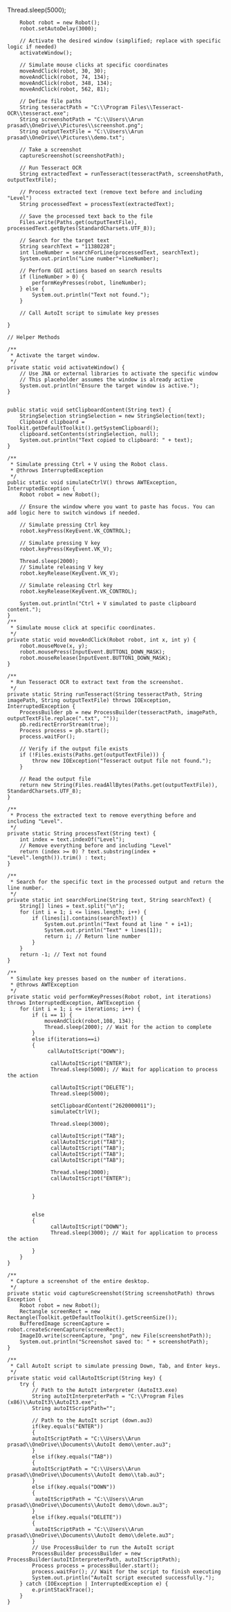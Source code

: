  Thread.sleep(5000);

        Robot robot = new Robot();
        robot.setAutoDelay(3000);

        // Activate the desired window (simplified; replace with specific logic if needed)
        activateWindow();

        // Simulate mouse clicks at specific coordinates
        moveAndClick(robot, 30, 30);
        moveAndClick(robot, 74, 134);
        moveAndClick(robot, 348, 134);
        moveAndClick(robot, 562, 81);

        // Define file paths
        String tesseractPath = "C:\\Program Files\\Tesseract-OCR\\tesseract.exe";
        String screenshotPath = "C:\\Users\\Arun prasad\\OneDrive\\Pictures\\screenshot.png";
        String outputTextFile = "C:\\Users\\Arun prasad\\OneDrive\\Pictures\\demo.txt";

        // Take a screenshot
        captureScreenshot(screenshotPath);

        // Run Tesseract OCR
        String extractedText = runTesseract(tesseractPath, screenshotPath, outputTextFile);

        // Process extracted text (remove text before and including "Level")
        String processedText = processText(extractedText);

        // Save the processed text back to the file
        Files.write(Paths.get(outputTextFile), processedText.getBytes(StandardCharsets.UTF_8));

        // Search for the target text
        String searchText = "11380228";
        int lineNumber = searchForLine(processedText, searchText);
        System.out.println("Line number"+lineNumber);
        
        // Perform GUI actions based on search results
        if (lineNumber > 0) {
            performKeyPresses(robot, lineNumber);
        } else {
            System.out.println("Text not found.");
        }

        // Call AutoIt script to simulate key presses
      
    }

    // Helper Methods

    /**
     * Activate the target window.
     */
    private static void activateWindow() {
        // Use JNA or external libraries to activate the specific window
        // This placeholder assumes the window is already active
        System.out.println("Ensure the target window is active.");
    }
    
    
    public static void setClipboardContent(String text) {
        StringSelection stringSelection = new StringSelection(text);
        Clipboard clipboard = Toolkit.getDefaultToolkit().getSystemClipboard();
        clipboard.setContents(stringSelection, null);
        System.out.println("Text copied to clipboard: " + text);
    }

    /**
     * Simulate pressing Ctrl + V using the Robot class.
     * @throws InterruptedException 
     */
    public static void simulateCtrlV() throws AWTException, InterruptedException {
        Robot robot = new Robot();

        // Ensure the window where you want to paste has focus. You can add logic here to switch windows if needed.

        // Simulate pressing Ctrl key
        robot.keyPress(KeyEvent.VK_CONTROL);

        // Simulate pressing V key
        robot.keyPress(KeyEvent.VK_V);

        Thread.sleep(2000);
        // Simulate releasing V key
        robot.keyRelease(KeyEvent.VK_V);

        // Simulate releasing Ctrl key
        robot.keyRelease(KeyEvent.VK_CONTROL);

        System.out.println("Ctrl + V simulated to paste clipboard content.");
    }
    /**
     * Simulate mouse click at specific coordinates.
     */
    private static void moveAndClick(Robot robot, int x, int y) {
        robot.mouseMove(x, y);
        robot.mousePress(InputEvent.BUTTON1_DOWN_MASK);
        robot.mouseRelease(InputEvent.BUTTON1_DOWN_MASK);
    }

    /**
     * Run Tesseract OCR to extract text from the screenshot.
     */
    private static String runTesseract(String tesseractPath, String imagePath, String outputTextFile) throws IOException, InterruptedException {
        ProcessBuilder pb = new ProcessBuilder(tesseractPath, imagePath, outputTextFile.replace(".txt", ""));
        pb.redirectErrorStream(true);
        Process process = pb.start();
        process.waitFor();

        // Verify if the output file exists
        if (!Files.exists(Paths.get(outputTextFile))) {
            throw new IOException("Tesseract output file not found.");
        }

        // Read the output file
        return new String(Files.readAllBytes(Paths.get(outputTextFile)), StandardCharsets.UTF_8);
    }

    /**
     * Process the extracted text to remove everything before and including "Level".
     */
    private static String processText(String text) {
        int index = text.indexOf("Level");
        // Remove everything before and including "Level"
        return (index >= 0) ? text.substring(index + "Level".length()).trim() : text;
    }

    /**
     * Search for the specific text in the processed output and return the line number.
     */
    private static int searchForLine(String text, String searchText) {
        String[] lines = text.split("\n");
        for (int i = 1; i <= lines.length; i++) {
            if (lines[i].contains(searchText)) {
                System.out.println("Text found at line " + i+1);
                System.out.println("Text" + lines[1]);
                return i; // Return line number
            }
        }
        return -1; // Text not found
    }

    /**
     * Simulate key presses based on the number of iterations.
     * @throws AWTException 
     */
    private static void performKeyPresses(Robot robot, int iterations) throws InterruptedException, AWTException {
        for (int i = 1; i <= iterations; i++) {
            if (i == 1) {
            	moveAndClick(robot,108, 134);
                Thread.sleep(2000); // Wait for the action to complete
            }
            else if(iterations==i)
            {
          	     callAutoItScript("DOWN");

            	  callAutoItScript("ENTER");
                  Thread.sleep(5000); // Wait for application to process the action

                  callAutoItScript("DELETE");
                  Thread.sleep(5000);
                  
                  setClipboardContent("2620000011");
                  simulateCtrlV();
                  
                  Thread.sleep(3000);

                  callAutoItScript("TAB");
                  callAutoItScript("TAB");
                  callAutoItScript("TAB");
                  callAutoItScript("TAB");
                  callAutoItScript("TAB");
                  
                  Thread.sleep(3000);
            	  callAutoItScript("ENTER");


            }
        
            
            else
            {
            	  callAutoItScript("DOWN");
                  Thread.sleep(3000); // Wait for application to process the action

            }
        }
    }

    /**
     * Capture a screenshot of the entire desktop.
     */
    private static void captureScreenshot(String screenshotPath) throws Exception {
        Robot robot = new Robot();
        Rectangle screenRect = new Rectangle(Toolkit.getDefaultToolkit().getScreenSize());
        BufferedImage screenCapture = robot.createScreenCapture(screenRect);
        ImageIO.write(screenCapture, "png", new File(screenshotPath));
        System.out.println("Screenshot saved to: " + screenshotPath);
    }

    /**
     * Call AutoIt script to simulate pressing Down, Tab, and Enter keys.
     */
    private static void callAutoItScript(String key) {
        try {
            // Path to the AutoIt interpreter (AutoIt3.exe)
            String autoItInterpreterPath = "C:\\Program Files (x86)\\AutoIt3\\AutoIt3.exe";
            String autoItScriptPath="";
            
            // Path to the AutoIt script (down.au3)
            if(key.equals("ENTER"))
            {
            autoItScriptPath = "C:\\Users\\Arun prasad\\OneDrive\\Documents\\AutoIt demo\\enter.au3";
            }
            else if(key.equals("TAB"))
            {
            autoItScriptPath = "C:\\Users\\Arun prasad\\OneDrive\\Documents\\AutoIt demo\\tab.au3";
            }
            else if(key.equals("DOWN"))
            {
             autoItScriptPath = "C:\\Users\\Arun prasad\\OneDrive\\Documents\\AutoIt demo\\down.au3";
            }
            else if(key.equals("DELETE"))
            {
             autoItScriptPath = "C:\\Users\\Arun prasad\\OneDrive\\Documents\\AutoIt demo\\delete.au3";
            }
            // Use ProcessBuilder to run the AutoIt script
            ProcessBuilder processBuilder = new ProcessBuilder(autoItInterpreterPath, autoItScriptPath);
            Process process = processBuilder.start();
            process.waitFor(); // Wait for the script to finish executing
            System.out.println("AutoIt script executed successfully.");
        } catch (IOException | InterruptedException e) {
            e.printStackTrace();
        }
    }
